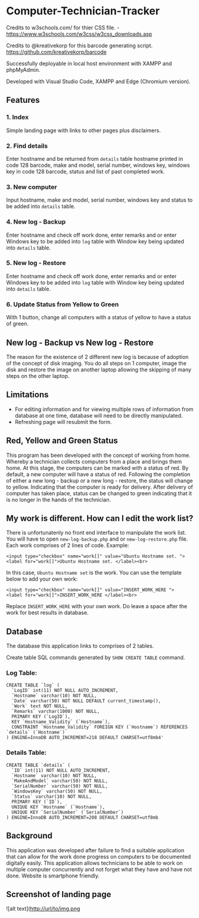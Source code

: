 # Computer-Technician-Tracker
 
Credits to w3schools.com/ for thier CSS file. - https://www.w3schools.com/w3css/w3css_downloads.asp

Credits to @kreativekorp for this barcode generating script. https://github.com/kreativekorp/barcode

Successfully deployable in local host environment with XAMPP and phpMyAdmin.

Developed with Visual Studio Code, XAMPP and Edge (Chromium version). 

## Features
 
### 1. Index
Simple landing page with links to other pages plus disclaimers. 

### 2. Find details 
Enter hostname and be returned from `details` table hostname printed in code 128 barcode, make and model, serial number, windows key, windows key in code 128 barcode, status and list of past completed work. 

### 3. New computer
Input hostname, make and model, serial number, windows key and status to be added into `details` table.

### 4. New log - Backup
Enter hostname and check off work done, enter remarks and or enter Windows key to be added into `log` table with Window key being updated into `details` table. 

### 5. New log - Restore 
Enter hostname and check off work done, enter remarks and or enter Windows key to be added into `log` table with Window key being updated into `details` table. 

### 6. Update Status from Yellow to Green
With 1 button, change all computers with a status of yellow to have a status of green. 

## New log - Backup vs New log - Restore
The reason for the existence of 2 different new log is because of adoption of the concept of disk imaging. You do all steps on 1 computer, image the disk and restore the image on another laptop allowing the skipping of many steps on the other laptop.  

## Limitations

* For editing information and for viewing multiple rows of information from database at one time, database will need to be directly manipulated. 
* Refreshing page will resubmit the form. 

## Red, Yellow and Green Status
This program has been developed with the concept of working from home. Whereby a technician collects computers from a place and brings them home. At this stage, the computers can be marked with a status of red. By default, a new computer will have a status of red. Following the completion of either a new long - backup or a new long - restore, the status will change to yellow. Indicating that the computer is ready for delivery. After delivery of computer has taken place, status can be changed to green indicating that it is no longer in the hands of the technician. 

## My work is different. How can I edit the work list? 
There is unfortunatenly no front end interface to manipulate the work list. You will have to open `new-log-backup.php` and or `new-log-restore.php` file. Each work comprises of 2 lines of code. Example:
```
<input type="checkbox" name="work[]" value="Ubuntu Hostname set. ">
<label for="work[]">Ubuntu Hostname set. </label><br>
```
In this case, `Ubuntu Hostname set` is the work. You can use the template below to add your own work:
```
<input type="checkbox" name="work[]" value="INSERT_WORK_HERE ">
<label for="work[]">INSERT_WORK_HERE </label><br>
```
Replace `INSERT_WORK_HERE` with your own work. Do leave a space after the work for best results in database. 


## Database
The database this application links to comprises of 2 tables.

Create table SQL commands generated by `SHOW CREATE TABLE` command. 

### Log Table:
```
CREATE TABLE `log` (
  `LogID` int(11) NOT NULL AUTO_INCREMENT,
  `Hostname` varchar(10) NOT NULL,
  `Date` varchar(50) NOT NULL DEFAULT current_timestamp(),
  `Work` text NOT NULL,
  `Remarks` varchar(1000) NOT NULL,
  PRIMARY KEY (`LogID`),
  KEY `Hostname_Validity` (`Hostname`),
  CONSTRAINT `Hostname_Validity` FOREIGN KEY (`Hostname`) REFERENCES `details` (`Hostname`)
) ENGINE=InnoDB AUTO_INCREMENT=218 DEFAULT CHARSET=utf8mb4'
```


### Details Table: 
```
CREATE TABLE `details` (
  `ID` int(11) NOT NULL AUTO_INCREMENT,
  `Hostname` varchar(10) NOT NULL,
  `MakeAndModel` varchar(50) NOT NULL,
  `SerialNumber` varchar(50) NOT NULL,
  `WindowsKey` varchar(50) NOT NULL,
  `Status` varchar(10) NOT NULL,
  PRIMARY KEY (`ID`),
  UNIQUE KEY `Hostname` (`Hostname`),
  UNIQUE KEY `SerialNumber` (`SerialNumber`)
) ENGINE=InnoDB AUTO_INCREMENT=208 DEFAULT CHARSET=utf8mb
```

## Background
This application was developed after failure to find a suitable application that can allow for the work done progress on computers to be documented digitally easily. This application allows technicians to be able to work on multiple computer concurrently and not forget what they have and have not done. Website is smartphone friendly.  

## Screenshot of landing page
![alt text]([http://url/to/img.png](https://raw.githubusercontent.com/ahuckphin/Computer-Technician-Tracker/main/CTT.png) 
